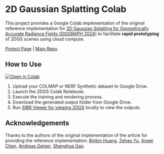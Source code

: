 
# 2D Gaussian Splatting Colab

This project provides a Google Colab implementation of the original reference implementation for [2D Gaussian Splatting for Geometrically Accurate Radiance Fields (SIGGRAPH 2024)](https://arxiv.org/abs/2403.17888) to facilitate **rapid prototyping** of 2DGS scenes using cloud compute.

[Project Page](https://surfsplatting.github.io/) | [Main Repo](https://github.com/hbb1/2d-gaussian-splatting)


## How to Use

[![Open in Colab](https://colab.research.google.com/assets/colab-badge.svg)](https://colab.research.google.com/github/atakan-topaloglu/2d-gaussian-splatting/blob/main/2d_gaussian_splatting.ipynb#scrollTo=Iu5nIIrEY1_n )

1. Upload your COLMAP or NERF Synthetic dataset to Google Drive.
2. Launch the 2DGS Colab Notebook.
3. Execute the training and rendering process.
4. Download the generated output folder from Google Drive.
5. Run [SIBR Viewer for viewing 2DGS](https://github.com/hbb1/2d-gaussian-splatting?tab=readme-ov-file#sibr-viewer) locally to view the outputs.

## Acknowledgements

Thanks to the authors of the original implementation of the article for providing the reference implementation: [Binbin Huang](https://scholar.google.com/citations?user=5da8iKwAAAAJ&hl=en), [Zehao Yu](https://niujinshuchong.github.io/), [Anpei Chen](https://apchenstu.github.io/), [Andreas Geiger](https://www.cvlibs.net/), [Shenghua Gao](https://scholar.google.com/citations?user=fe-1v0MAAAAJ&hl=en).

